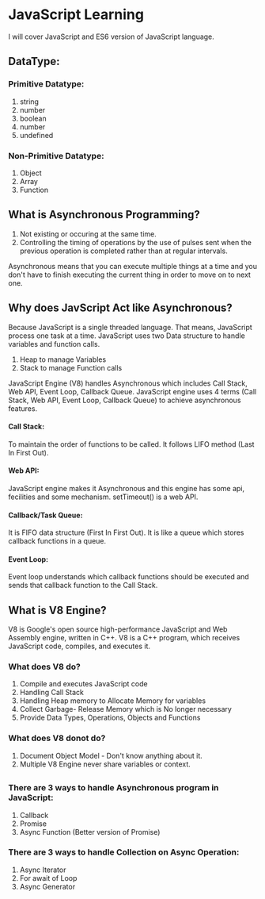 # JavaScript Learning
I will cover JavaScript and ES6 version of JavaScript language.

## DataType:
### Primitive Datatype:
1. string
2. number
3. boolean
4. number
5. undefined
### Non-Primitive Datatype:
1. Object
2. Array
3. Function

## What is Asynchronous Programming?
1. Not existing or occuring at the same time.
2. Controlling the timing of operations by the use of pulses sent when the previous operation is completed rather than at regular intervals.

Asynchronous means that you can execute multiple things at a time and you don't have to finish executing the current thing in order to move on to next one.

## Why does JavScript Act like Asynchronous?
Because JavaScript is a single threaded language. That means, JavaScript process one task at a time. JavaScript uses two Data structure to handle variables and function calls. 
1. Heap to manage Variables
2. Stack to manage Function calls

JavaScript Engine (V8) handles Asynchronous which includes Call Stack, Web API, Event Loop, Callback Queue. JavaScript engine uses 4 terms (Call Stack, Web API, Event Loop, Callback Queue) to achieve asynchronous features.

#### Call Stack:
To maintain the order of functions to be called. It follows LIFO method (Last In First Out).
#### Web API: 
JavaScript engine makes it Asynchronous and this engine has some api, fecilities and some mechanism. setTimeout() is a web API.
#### Callback/Task Queue:
It is FIFO data structure (First In First Out). It is like a queue which stores callback functions in a queue.
#### Event Loop:
Event loop understands which callback functions should be executed and sends that callback function to the Call Stack.

## What is V8 Engine?
V8 is Google's open source high-performance JavaScript and Web Assembly engine, written in C++. V8 is a C++ program, which receives JavaScript code, compiles, and executes it.
### What does V8 do?
1. Compile and executes JavaScript code
2. Handling Call Stack
3. Handling Heap memory to Allocate Memory for variables
4. Collect Garbage- Release Memory which is No longer necessary
5. Provide Data Types, Operations, Objects and Functions
### What does V8 donot do?
1. Document Object Model - Don't know anything about it.
2. Multiple V8 Engine never share variables or context.
##

### There are 3 ways to handle Asynchronous program in JavaScript:
1. Callback
2. Promise
3. Async Function (Better version of Promise)
### There are 3 ways to handle Collection on Async Operation:
1. Async Iterator
2. For await of Loop
3. Async Generator

   







